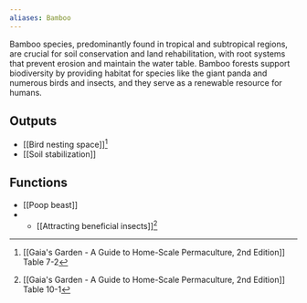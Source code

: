 ```yaml
---
aliases: Bamboo
---
```

Bamboo species, predominantly found in tropical and subtropical regions, are crucial for soil conservation and land rehabilitation, with root systems that prevent erosion and maintain the water table. Bamboo forests support biodiversity by providing habitat for species like the giant panda and numerous birds and insects, and they serve as a renewable resource for humans.
## Outputs
- [[Bird nesting space]][^1]
- [[Soil stabilization]]
## Functions
- [[Poop beast]]
- - [[Attracting beneficial insects]][^2]

[^1]: [[Gaia's Garden - A Guide to Home-Scale Permaculture, 2nd Edition]] Table 7-2
[^2]: [[Gaia's Garden - A Guide to Home-Scale Permaculture, 2nd Edition]] Table 10-1